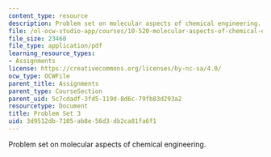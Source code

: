 ```yaml
---
content_type: resource
description: Problem set on molecular aspects of chemical engineering.
file: /ol-ocw-studio-app/courses/10-520-molecular-aspects-of-chemical-engineering-fall-2004/3d9512db7105ab8e56d3db2ca81fa6f1_10_520_ps3.pdf
file_size: 23460
file_type: application/pdf
learning_resource_types:
- Assignments
license: https://creativecommons.org/licenses/by-nc-sa/4.0/
ocw_type: OCWFile
parent_title: Assignments
parent_type: CourseSection
parent_uid: 5c7cdadf-3fd5-119d-8d6c-79fb83d293a2
resourcetype: Document
title: Problem Set 3
uid: 3d9512db-7105-ab8e-56d3-db2ca81fa6f1
---
```

Problem set on molecular aspects of chemical engineering.